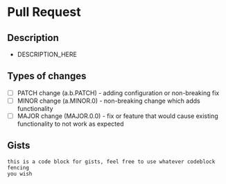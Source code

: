 # Pull Request

## Description
<!-- Describe your changes in detail -->
<!-- Cite ANY Issue IDs -->
- DESCRIPTION_HERE

## Types of changes
<!--- Put an `x` in **ONE** the boxes. -->
<!--- To fill in a selection, place an `x` in the box like so: [x] -->
<!--- Questions? Don't hesitate to ask. We're here to help! -->
- [ ] PATCH change (a.b.PATCH) - adding configuration or non-breaking fix
- [ ] MINOR change (a.MINOR.0) - non-breaking change which adds
  functionality
- [ ] MAJOR change (MAJOR.0.0) - fix or feature that would cause existing
  functionality to not work as expected

## Gists
<!--- Please include any gists in code blocks here or link to GISTs -->
```text
this is a code block for gists, feel free to use whatever codeblock fencing
you wish
```
